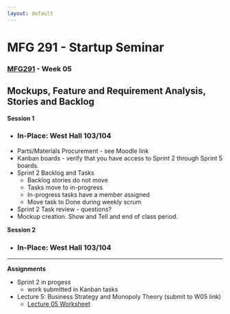 ```yaml
---
layout: default
---
```


# MFG 291 - Startup Seminar

### [MFG291](../) - Week 05


## Mockups, Feature and Requirement Analysis, Stories and Backlog

**Session 1**
- ### In-Place: West Hall 103/104
- Parts/Materials Procurement - see Moodle link
- Kanban boards - verify that you have access to Sprint 2 through Sprint 5 boards.
- Sprint 2 Backlog and Tasks
    - Backlog stories do not move
    - Tasks move to in-progress
    - In-progress tasks have a member assigned
    - Move task to Done during weekly scrum
- Sprint 2 Task review - questions?
- Mockup creation. Show and Tell and end of class period.

**Session 2**
- ### In-Place: West Hall 103/104

    
---

**Assignments**
- Sprint 2 in progess
    - work submitted in Kanban tasks
- Lecture 5: Business Strategy and Monopoly Theory (submit to W05 link)
    - [Lecture 05 Worksheet](worksheet_Lecture05.docx)